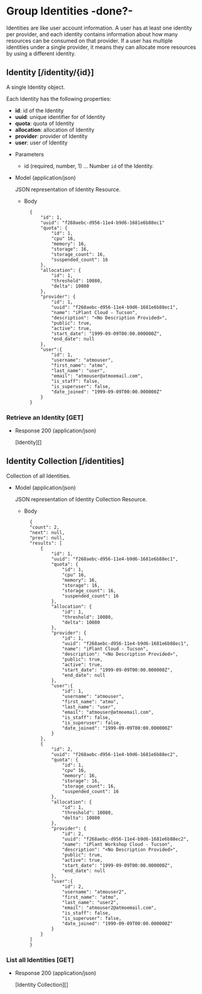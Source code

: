 # Group Identities -done?-
Identities are like user account information. A user has at least one identity per provider, and each identity
 contains information about how many resources can be consumed on that provider.  If a user has multiple identities
 under a single provider, it means they can allocate more resources by using a different identity.

## Identity [/identity/{id}]
A single Identity object.

Each Identity has the following properties:

- **id**: id of the Identity
- **uuid**: unique identifier for of Identity
- **quota**: quota of Identity
- **allocation**: allocation of Identity
- **provider**: provider of Identity
- **user**: user of Identity

+ Parameters
    + id (required, number, 1) ... Number `id` of the Identity.
    
+ Model (application/json)

    JSON representation of Identity Resource.

    + Body

            {
                "id": 1,
                "uuid": "f268aebc-d956-11e4-b9d6-1681e6b88ec1"
                "quota": {
                    "id": 1,
                    "cpu" 16,
                    "memory": 16,
                    "storage": 16,
                    "storage_count": 16,
                    "suspended_count": 16
                },
                "allocation": {
                    "id": 1,
                    "threshold": 10080,
                    "delta": 10080
                },
                "provider": {
                    "id": 1,
                    "uuid": "f268aebc-d956-11e4-b9d6-1681e6b88ec1",
                    "name": "iPlant Cloud - Tucson",
                    "description": "<No Description Provided>",
                    "public": true,
                    "active": true,
                    "start_date": "1999-09-09T00:00.000000Z",
                    "end_date": null
                },
                "user":{
                    "id": 1,
                    "username": "atmouser",
                    "first_name": "atmo",
                    "last_name": "user",
                    "email": "atmouser@atmoemail.com",
                    "is_staff": false,
                    "is_superuser": false,
                    "date_joined": "1999-09-09T00:00.000000Z"
                }
            }

### Retrieve an Identity [GET]

+ Response 200 (application/json)

    [Identity][]
    
## Identity Collection [/identities]
Collection of all Identities.

+ Model (application/json)

    JSON representation of Identity Collection Resource.

    + Body

            {
            "count": 2,
            "next": null,
            "prev": null,
            "results": [
                {
                    "id": 1,
                    "uuid": "f268aebc-d956-11e4-b9d6-1681e6b88ec1",
                    "quota": {
                        "id": 1,
                        "cpu" 16,
                        "memory": 16,
                        "storage": 16,
                        "storage_count": 16,
                        "suspended_count": 16
                    },
                    "allocation": {
                        "id": 1,
                        "threshold": 10080,
                        "delta": 10080
                    },
                    "provider": {
                        "id": 1,
                        "uuid": "f268aebc-d956-11e4-b9d6-1681e6b88ec1",
                        "name": "iPlant Cloud - Tucson",
                        "description": "<No Description Provided>",
                        "public": true,
                        "active": true,
                        "start_date": "1999-09-09T00:00.000000Z",
                        "end_date": null
                    },
                    "user":{
                        "id": 1,
                        "username": "atmouser",
                        "first_name": "atmo",
                        "last_name": "user",
                        "email": "atmouser@atmoemail.com",
                        "is_staff": false,
                        "is_superuser": false,
                        "date_joined": "1999-09-09T00:00.000000Z"
                    }
                },
                {
                    "id": 2,
                    "uuid": "f268aebc-d956-11e4-b9d6-1681e6b88ec2",
                    "quota": {
                        "id": 1,
                        "cpu" 16,
                        "memory": 16,
                        "storage": 16,
                        "storage_count": 16,
                        "suspended_count": 16
                    },
                    "allocation": {
                        "id": 1,
                        "threshold": 10080,
                        "delta": 10080
                    },
                    "provider": {
                        "id": 2,
                        "uuid": "f268aebc-d956-11e4-b9d6-1681e6b88ec2",
                        "name": "iPlant Workshop Cloud - Tucson",
                        "description": "<No Description Provided>",
                        "public": true,
                        "active": true,
                        "start_date": "1999-09-09T00:00.000000Z",
                        "end_date": null
                    },
                    "user":{
                        "id": 2,
                        "username": "atmouser2",
                        "first_name": "atmo",
                        "last_name": "user2",
                        "email": "atmouser2@atmoemail.com",
                        "is_staff": false,
                        "is_superuser": false,
                        "date_joined": "1999-09-09T00:00.000000Z"
                    }
                }
            ]
            }
            
### List all Identities [GET]
+ Response 200 (application/json)

    [Identity Collection][]

